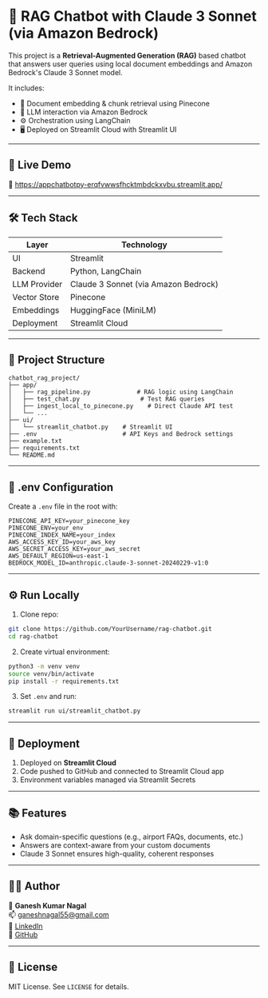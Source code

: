 
# 🤖 RAG Chatbot with Claude 3 Sonnet (via Amazon Bedrock)

This project is a **Retrieval-Augmented Generation (RAG)** based chatbot that answers user queries using local document embeddings and Amazon Bedrock's Claude 3 Sonnet model.

It includes:
- 📄 Document embedding & chunk retrieval using Pinecone
- 🤝 LLM interaction via Amazon Bedrock
- ⚙️ Orchestration using LangChain
- 🖥️ Deployed on Streamlit Cloud with Streamlit UI

---

## 🚀 Live Demo

🔗 https://appchatbotpy-erqfvwwsfhcktmbdckxvbu.streamlit.app/

---

## 🛠️ Tech Stack

| Layer         | Technology         |
|---------------|--------------------|
| UI            | Streamlit          |
| Backend       | Python, LangChain  |
| LLM Provider  | Claude 3 Sonnet (via Amazon Bedrock) |
| Vector Store  | Pinecone           |
| Embeddings    | HuggingFace (MiniLM) |
| Deployment    | Streamlit Cloud    |

---

## 📁 Project Structure

```
chatbot_rag_project/
├── app/
│   ├── rag_pipeline.py             # RAG logic using LangChain
│   ├── test_chat.py                 # Test RAG queries
│   ├── ingest_local_to_pinecone.py    # Direct Claude API test
│   └── ...
├── ui/
│   └── streamlit_chatbot.py    # Streamlit UI
├── .env                        # API Keys and Bedrock settings
├── example.txt
├── requirements.txt
└── README.md
```

---

## 🔐 .env Configuration

Create a `.env` file in the root with:

```env
PINECONE_API_KEY=your_pinecone_key
PINECONE_ENV=your_env
PINECONE_INDEX_NAME=your_index
AWS_ACCESS_KEY_ID=your_aws_key
AWS_SECRET_ACCESS_KEY=your_aws_secret
AWS_DEFAULT_REGION=us-east-1
BEDROCK_MODEL_ID=anthropic.claude-3-sonnet-20240229-v1:0
```

---

## ⚙️ Run Locally

1. Clone repo:

```bash
git clone https://github.com/YourUsername/rag-chatbot.git
cd rag-chatbot
```

2. Create virtual environment:

```bash
python3 -m venv venv
source venv/bin/activate
pip install -r requirements.txt
```

3. Set `.env` and run:

```bash
streamlit run ui/streamlit_chatbot.py
```

---

## 📌 Deployment

1. Deployed on **Streamlit Cloud**
2. Code pushed to GitHub and connected to Streamlit Cloud app
3. Environment variables managed via Streamlit Secrets

---

## 📚 Features

- Ask domain-specific questions (e.g., airport FAQs, documents, etc.)
- Answers are context-aware from your custom documents
- Claude 3 Sonnet ensures high-quality, coherent responses

---

## 🙋‍♂️ Author

👤 **Ganesh Kumar Nagal**  
📫 [ganeshnagal55@gmail.com](mailto:ganeshnagal55@gmail.com)  
🔗 [LinkedIn](https://www.linkedin.com/in/ganesh-kumar-nagal-5430bb1b6/)  
🔗 [GitHub](https://github.com/GaneshKnagal)

---

## 📝 License

MIT License. See `LICENSE` for details.
